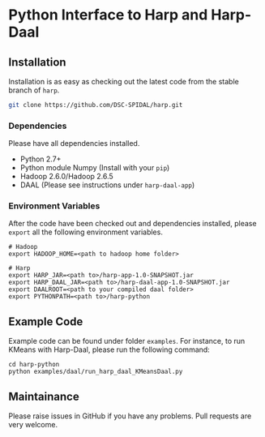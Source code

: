 # Python Interface to Harp and Harp-Daal

## Installation

Installation is as easy as checking out the latest code from the stable branch of `harp`.

```bash
git clone https://github.com/DSC-SPIDAL/harp.git
```

### Dependencies
Please have all dependencies installed.

* Python 2.7+
* Python module Numpy (Install with your `pip`)
* Hadoop 2.6.0/Hadoop 2.6.5
* DAAL (Please see instructions under `harp-daal-app`)

### Environment Variables
After the code have been checked out and dependencies installed, please `export` all the following environment variables.

```
# Hadoop
export HADOOP_HOME=<path to hadoop home folder>

# Harp
export HARP_JAR=<path to>/harp-app-1.0-SNAPSHOT.jar
export HARP_DAAL_JAR=<path to>/harp-daal-app-1.0-SNAPSHOT.jar
export DAALROOT=<path to your compiled daal folder>
export PYTHONPATH=<path to>/harp-python
```

## Example Code
Example code can be found under folder `examples`. For instance, to run KMeans with Harp-Daal, please run the following command:

```
cd harp-python
python examples/daal/run_harp_daal_KMeansDaal.py
```

## Maintainance
Please raise issues in GitHub if you have any problems. Pull requests are very welcome.
